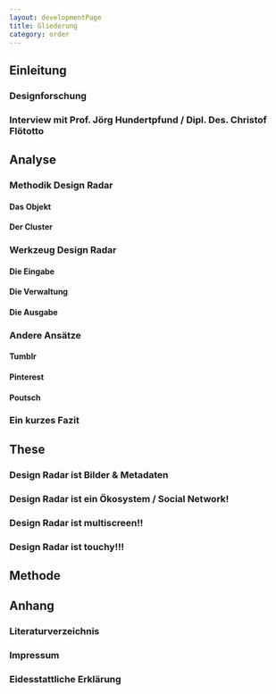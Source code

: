 ```yaml
---
layout: developmentPage
title: Gliederung
category: order
---
```


## Einleitung

### Designforschung 

### Interview mit Prof. Jörg Hundertpfund / Dipl. Des. Christof Flötotto 

## Analyse

### Methodik Design Radar
#### Das Objekt
#### Der Cluster

### Werkzeug Design Radar
#### Die Eingabe
#### Die Verwaltung
#### Die Ausgabe

### Andere Ansätze
#### Tumblr
#### Pinterest
#### Poutsch

### Ein kurzes Fazit


## These
### Design Radar ist Bilder & Metadaten 
### Design Radar ist ein Ökosystem / Social Network!
### Design Radar ist multiscreen!!
### Design Radar ist touchy!!!


## Methode


## Anhang
### Literaturverzeichnis
### Impressum
### Eidesstattliche Erklärung
